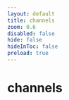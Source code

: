 ```yaml
---
layout: default 
title: channels  
zoom: 0.6   
disabled: false 
hide: false 
hideInToc: false    
preload: true   
---
```



# channels   
